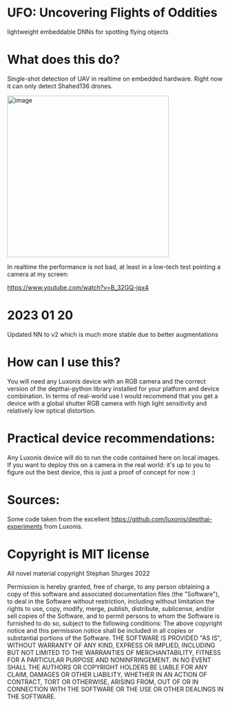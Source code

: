 # UFO: Uncovering Flights of Oddities
lightweight embeddable DNNs for spotting flying objects

# What does this do? 

Single-shot detection of UAV in realtime on embedded hardware. 
Right now it can only detect Shahed136 drones.

<img width="375" alt="image" src="https://user-images.githubusercontent.com/20320678/213455153-5ae4b535-980d-417d-aa6b-a9b462071b1b.png">

In realtime the performance is not bad, at least in a low-tech test pointing a camera at my screen:

https://www.youtube.com/watch?v=B_32GQ-jqx4

# 2023 01 20
Updated NN to v2 which is much more stable due to better augmentations

# How can I use this?

You will need any Luxonis device with an RGB camera and the correct version of the depthai-python library installed for your platform and device combination. In terms of real-world use I would recommend that you get a device with a global shutter RGB camera with high light sensitivity and relatively low optical distortion.

# Practical device recommendations:

Any Luxonis device will do to run the code contained here on local images. If you want to deploy this on a camera in the real world: it's up to you to figure out the best device, this is just a proof of concept for now :) 


# Sources:
Some code taken from the excellent https://github.com/luxonis/depthai-experiments from Luxonis.


# Copyright is MIT license
All novel material copyright Stephan Sturges 2022

Permission is hereby granted, free of charge, to any person obtaining a copy of this software and associated documentation files (the "Software"), to deal in the Software without restriction, including without limitation the rights to use, copy, modify, merge, publish, distribute, sublicense, and/or sell copies of the Software, and to permit persons to whom the Software is furnished to do so, subject to the following conditions:
The above copyright notice and this permission notice shall be included in all copies or substantial portions of the Software.
THE SOFTWARE IS PROVIDED "AS IS", WITHOUT WARRANTY OF ANY KIND, EXPRESS OR IMPLIED, INCLUDING BUT NOT LIMITED TO THE WARRANTIES OF MERCHANTABILITY, FITNESS FOR A PARTICULAR PURPOSE AND NONINFRINGEMENT. IN NO EVENT SHALL THE AUTHORS OR COPYRIGHT HOLDERS BE LIABLE FOR ANY CLAIM, DAMAGES OR OTHER LIABILITY, WHETHER IN AN ACTION OF CONTRACT, TORT OR OTHERWISE, ARISING FROM, OUT OF OR IN CONNECTION WITH THE SOFTWARE OR THE USE OR OTHER DEALINGS IN THE SOFTWARE.
